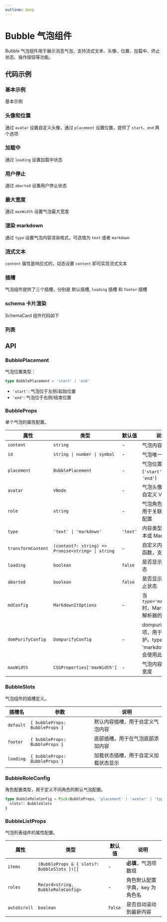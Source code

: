 ```yaml
---
outline: deep
---
```


# Bubble 气泡组件

Bubble 气泡组件用于展示消息气泡，支持流式文本、头像、位置、加载中、终止状态、操作按钮等功能。

## 代码示例

### 基本示例

基本示例

<demo vue="../../demos/bubble/basic.vue" />

### 头像和位置

通过 `avatar` 设置自定义头像，通过 `placement` 设置位置，提供了 `start`、`end` 两个选项

<demo vue="../../demos/bubble/avatar-and-placement.vue" />

### 加载中

通过 `loading` 设置加载中状态

<demo vue="../../demos/bubble/loading.vue" />

### 用户停止

通过 `aborted` 设置用户停止状态

<demo vue="../../demos/bubble/aborted.vue" />

### 最大宽度

通过 `maxWidth` 设置气泡最大宽度

<demo vue="../../demos/bubble/max-width.vue" />

### 渲染 markdown

通过 `type` 设置气泡内容渲染格式，可选值为 `text` 或者 `markdown`

<demo vue="../../demos/bubble/markdown.vue" />

### 流式文本

`content` 属性是响应式的，动态设置 `content` 即可实现流式文本

<demo vue="../../demos/bubble/streaming.vue" />

### 插槽

气泡组件提供了三个插槽，分别是 默认插槽, `loading` 插槽 和 `footer` 插槽

<demo vue="../../demos/bubble/slots.vue" />

### schema 卡片渲染

SchemaCard 组件代码如下

<demo vue="../../demos/bubble/schema-card.ce.vue" />

<demo vue="../../demos/bubble/schema-render.vue" />

### 列表

<demo vue="../../demos/bubble/list.vue" />

## API

### BubblePlacement

气泡位置类型：

```typescript
type BubblePlacement = 'start' | 'end'
```

- `'start'`: 气泡位于左侧/起始位置
- `'end'`: 气泡位于右侧/结束位置

### BubbleProps

单个气泡的属性配置。

| 属性               | 类型                                              | 默认值   | 说明                                                                 |
| ------------------ | ------------------------------------------------- | -------- | -------------------------------------------------------------------- |
| `content`          | `string`                                          | -        | 气泡内容文本                                                         |
| `id`               | `string \| number \| symbol`                      | -        | 气泡唯一标识                                                         |
| `placement`        | `BubblePlacement`                                 | -        | 气泡位置 (`'start'` 或 `'end'`)                                      |
| `avatar`           | `VNode`                                           | -        | 气泡头像部分的自定义 Vue 节点                                        |
| `role`             | `string`                                          | -        | 气泡角色标识，用于关联 `roles` 配置                                  |
| `type`             | `'text' \| 'markdown'`                            | `'text'` | 内容类型：纯文本或 Markdown                                          |
| `transformContent` | `(content?: string) => Promise<string> \| string` | -        | 自定义内容转换函数，支持异步                                         |
| `loading`          | `boolean`                                         | `false`  | 是否显示加载状态                                                     |
| `aborted`          | `boolean`                                         | `false`  | 是否显示为已中止状态                                                 |
| `mdConfig`         | `MarkdownItOptions`                               | -        | 当 `type='markdown'` 时，Markdown 解析器的配置项                     |
| `domPurifyConfig`  | `DompurifyConfig`                                 | -        | dompurify 配置项，用于 XSS 防护。type 为 'markdown' 时会使用此配置项 |
| `maxWidth`         | `CSSProperties['maxWidth']`                       | -        | 气泡内容的最大宽度                                                   |

### BubbleSlots

气泡组件的插槽定义。

| 插槽名    | 参数                           | 说明                                 |
| --------- | ------------------------------ | ------------------------------------ |
| `default` | `{ bubbleProps: BubbleProps }` | 默认内容插槽，用于自定义气泡内容     |
| `footer`  | `{ bubbleProps: BubbleProps }` | 底部插槽，用于在气泡底部添加内容     |
| `loading` | `{ bubbleProps: BubbleProps }` | 加载状态插槽，用于自定义加载状态显示 |

### BubbleRoleConfig

角色配置类型，用于定义不同角色的默认气泡配置。

```typescript
type BubbleRoleConfig = Pick<BubbleProps, 'placement' | 'avatar' | 'type' | 'mdConfig' | 'maxWidth'> & {
  slots?: BubbleSlots
}
```

### BubbleListProps

气泡列表组件的属性配置。

| 属性         | 类型                                        | 默认值  | 说明                           |
| ------------ | ------------------------------------------- | ------- | ------------------------------ |
| `items`      | `(BubbleProps & { slots?: BubbleSlots })[]` | -       | **必填**，气泡项数组           |
| `roles`      | `Record<string, BubbleRoleConfig>`          | -       | 角色默认配置字典，key 为角色名 |
| `autoScroll` | `boolean`                                   | `false` | 是否自动滚动到最新内容         |
